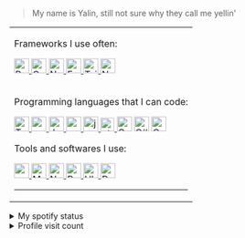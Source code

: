 > My name is Yalin, still not sure why they call me yellin'

<table>  
<tr>
  <td>


<p>Frameworks I use often:</p>
<div>
<a href="https://react.dev/" target="_blank" >
  <img height="26" src="https://connect.yalin.app/icons/react.png" title="React" />
</a>
<a href="https://gofiber.io/" target="_blank" >
  <img height="26" src="https://connect.yalin.app/icons/gofiber.png" title="GoFiber" />
</a>
<a href="https://nextjs.org/" target="_blank" >
  <img height="26" src="https://connect.yalin.app/icons/nextjs.png" title="Nextjs" />
</a>
<a href="https://fastify.dev/" target="_blank" >
  <img height="26" src="https://connect.yalin.app/icons/fastify.png" title="Fastify" />
</a>
<a href="https://tailwindcss.com/" target="_blank" >
  <img height="26" src="https://connect.yalin.app/icons/tailwind.png" title="Tailwind" />
</a>
<a href="https://nestjs.com/" target="_blank" >
  <img height="26" src="https://connect.yalin.app/icons/nestjs.png" title="Nestjs" />
</a>
</div>
</div>

<br />

<div>
<p>Programming languages that I can code:</p>
<div>
<a href="https://www.typescriptlang.org/" target="_blank" >
  <img height="26" src="https://connect.yalin.app/icons/ts.png" title="Typescript" />
</a>
<a href="https://go.dev/" target="_blank" >
  <img height="26" src="https://connect.yalin.app/icons/golang.png" title="go" />
</a>
<a href="https://julialang.org/" target="_blank" >
  <img height="26" src="https://connect.yalin.app/icons/julia.png" title="Julia" />
</a>
<a href="https://www.python.org/" target="_blank" >
  <img height="26" src="https://connect.yalin.app/icons/python.png" title="python" />
</a>  
<a href="https://www.java.com/" target="_blank" >
  <img height="26" src="https://connect.yalin.app/icons/java.png" title="java" />
</a>
<a href="https://www.php.net/" target="_blank" >
  <img height="24" src="https://connect.yalin.app/icons/php.png" title="php" />
</a>
<a>
  <img height="26" src="https://cdn-icons-png.flaticon.com/512/3665/3665923.png" title="C" />
</a>
<a>
  <img height="26" src="https://cdn-icons-png.flaticon.com/512/6132/6132222.png" title="C#" />
</a>
<a>
  <img height="26" src="https://cdn-icons-png.flaticon.com/512/6132/6132221.png" title="C++" />
</a>
</div>
</div>

<div>
<p>Tools and softwares I use:</p>
<div>
<a href="https://nodejs.org/" target="_blank" >
  <img height="26" src="https://connect.yalin.app/icons/nodejs.png" title="nodejs" />
</a>
<a href="https://www.mongodb.com/" target="_blank" >
  <img height="26" src="https://connect.yalin.app/icons/mongodb.png?" title="MongoDB" />
</a>
<a href="https://www.nginx.com/" target="_blank" >
  <img height="26" src="https://connect.yalin.app/icons/nginx.png" title="Nginx" />
</a>
<a href="https://redis.io/" target="_blank" >
  <img height="26" src="https://connect.yalin.app/icons/redis.png" title="Redis" />
</a>
<a href="https://ubuntu.com/" target="_blank" >
  <img height="26" src="https://connect.yalin.app/icons/ubuntu.png" title="Ubuntu" />
</a>
<a href="https://www.docker.com/" target="_blank" >
  <img height="26" src="https://connect.yalin.app/icons/docker.png" title="Docker" />
</a>
</div>
</div>
<hr />

  </td>
</tr>
  </table>
<details>
  <summary>My spotify status</summary>
<p>
<a href="https://open.spotify.com/user/yalinn" target="_blank" >
  <img height="300" src="https://img.yalin.app/yalinn" title="my spotify profile" />
</a>
</p>
</details>
<details>
  <summary>Profile visit count</summary>
<p>
  <img src="https://profile-counter.glitch.me/{Tantoony}/count.svg" />
  <img height="26" src="https://svg.yalin.app/tantoony" title="Tantoony" />
</p>
</details>
  
